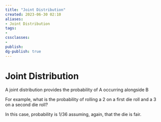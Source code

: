 ```yaml
---
title: "Joint Distribution"
created: 2023-06-30 02:10
aliases: 
- Joint Distribution
tags:
- 
cssclasses:
- 
publish:
dg-publish: true
---
```


<!-- 
tags: 
-->

<!--internal
parent:: [[]]
child:: [[]]
related:: [[]]
-->

<!--external
- []()
-->

# Joint Distribution

A joint distribution provides the probability of A occurring alongside B

For example, what is the probability of rolling a 2 on a first die roll and a 3 on a second die roll? 

In this case, probability is 1/36 assuming, again, that the die is fair.
